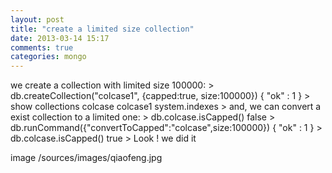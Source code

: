 ```yaml
---
layout: post
title: "create a limited size collection"
date: 2013-03-14 15:17
comments: true
categories: mongo 
---
```

we create a collection with limited size 100000:
    > db.createCollection("colcase1", {capped:true, size:100000})
    { "ok" : 1 }
    > show collections
    colcase
    colcase1
    system.indexes
    >
and, we can convert a exist collection to a limited one:
    > db.colcase.isCapped()
    false
    > db.runCommand({"convertToCapped":"colcase",size:100000})
    { "ok" : 1 }
    > db.colcase.isCapped()
    true
    >
Look ! we did it

image /sources/images/qiaofeng.jpg
